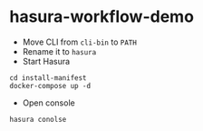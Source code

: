 # hasura-workflow-demo

- Move CLI from `cli-bin` to `PATH`
- Rename it to `hasura`
- Start Hasura
```
cd install-manifest
docker-compose up -d
```
- Open console
```
hasura conolse
```
